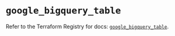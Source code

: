 # `google_bigquery_table`

Refer to the Terraform Registry for docs: [`google_bigquery_table`](https://registry.terraform.io/providers/hashicorp/google/6.34.0/docs/resources/bigquery_table).
